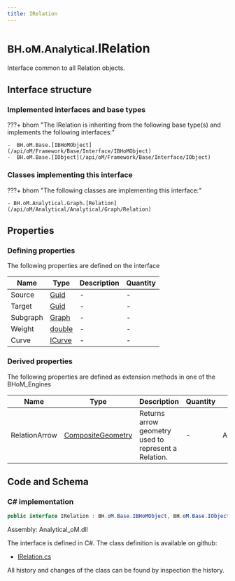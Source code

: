 ```yaml
---
title: IRelation
---
```


# <small>BH.oM.Analytical.</small>**IRelation**

Interface common to all Relation objects.

## Interface structure

### Implemented interfaces and base types

???+ bhom "The IRelation is inheriting from the following base type(s) and implements the following interfaces:"

    -  BH.oM.Base.[IBHoMObject](/api/oM/Framework/Base/Interface/IBHoMObject)
    -  BH.oM.Base.[IObject](/api/oM/Framework/Base/Interface/IObject)


### Classes implementing this interface

???+ bhom "The following classes are implementing this interface:"

    - BH.oM.Analytical.Graph.[Relation](/api/oM/Analytical/Analytical/Graph/Relation)


## Properties



### Defining properties

The following properties are defined on the interface

| Name             | Type             | Description      | Quantity         |
|------------------|------------------|------------------|------------------|
| Source | [Guid](https://learn.microsoft.com/en-us/dotnet/api/System.Guid?view=netstandard-2.0) | - | - |
| Target | [Guid](https://learn.microsoft.com/en-us/dotnet/api/System.Guid?view=netstandard-2.0) | - | - |
| Subgraph | [Graph](/api/oM/Analytical/Analytical/Graph/Graph) | - | - |
| Weight | [double](https://learn.microsoft.com/en-us/dotnet/api/System.Double?view=netstandard-2.0) | - | - |
| Curve | [ICurve](/api/oM/Dimensional/Geometry/Curve/ICurve) | - | - |


### Derived properties

The following properties are defined as extension methods in one of the BHoM_Engines

| Name             | Type             | Description      | Quantity         | Engine           |
|------------------|------------------|------------------|------------------|------------------|
| RelationArrow | [CompositeGeometry](/api/oM/Dimensional/Geometry/Misc/CompositeGeometry) | Returns arrow geometry used to represent a Relation. | - | Analytical_Engine |


## Code and Schema

### C# implementation

``` C# title="C#"
public interface IRelation : BH.oM.Base.IBHoMObject, BH.oM.Base.IObject
```

Assembly: Analytical_oM.dll

The interface is defined in C#. The class definition is available on github:

- [IRelation.cs](https://github.com/BHoM/BHoM/blob/develop/Analytical_oM/Graph\IRelation.cs)

All history and changes of the class can be found by inspection the history.
